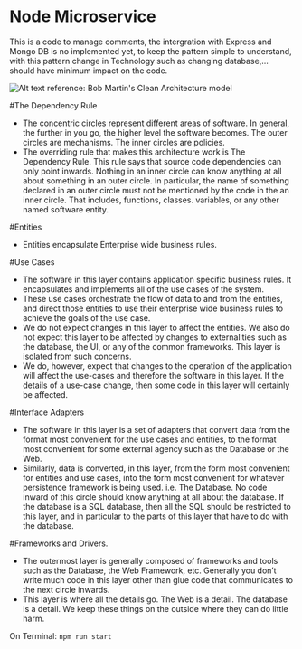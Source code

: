 # Node Microservice
This is a code to manage comments, the intergration with Express and Mongo DB is no implemented yet, to keep the pattern simple to understand, with this pattern change in Technology such as changing database,... should have minimum impact on the code.

![Alt text](/CleanArchitecture.png "CleanArchitecture")
reference: Bob Martin's Clean Architecture model

#The Dependency Rule
- The concentric circles represent different areas of software. In general, the further in you go, the higher level the software becomes. The outer circles are mechanisms. The inner circles are policies.
- The overriding rule that makes this architecture work is The Dependency Rule. This rule says that source code dependencies can only point inwards. 
Nothing in an inner circle can know anything at all about something in an outer circle. In particular, the name of something declared in an outer circle must not be mentioned by the code in the an inner circle. 
That includes, functions, classes. variables, or any other named software entity.

#Entities
- Entities encapsulate Enterprise wide business rules.

#Use Cases
- The software in this layer contains application specific business rules. It encapsulates and implements all of the use cases of the system. 
- These use cases orchestrate the flow of data to and from the entities, and direct those entities to use their enterprise wide business rules to achieve the goals of the use case.
- We do not expect changes in this layer to affect the entities. We also do not expect this layer to be affected by changes to externalities such as the database, the UI, or any of the common frameworks. This layer is isolated from such concerns.
- We do, however, expect that changes to the operation of the application will affect the use-cases and therefore the software in this layer. If the details of a use-case change, then some code in this layer will certainly be affected.

#Interface Adapters
- The software in this layer is a set of adapters that convert data from the format most convenient for the use cases and entities, to the format most convenient for some external agency such as the Database or the Web. 
- Similarly, data is converted, in this layer, from the form most convenient for entities and use cases, into the form most convenient for whatever persistence framework is being used. i.e. The Database. No code inward of this circle should know anything at all about the database. If the database is a SQL database, then all the SQL should be restricted to this layer, and in particular to the parts of this layer that have to do with the database.


#Frameworks and Drivers.
- The outermost layer is generally composed of frameworks and tools such as the Database, the Web Framework, etc. Generally you don’t write much code in this layer other than glue code that communicates to the next circle inwards.
- This layer is where all the details go. The Web is a detail. The database is a detail. We keep these things on the outside where they can do little harm.

On Terminal:
`npm run start`


